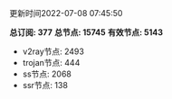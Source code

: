 更新时间2022-07-08 07:45:50

**总订阅: 377**
**总节点: 15745**
**有效节点: 5143**
- v2ray节点: 2493
- trojan节点: 444
- ss节点: 2068
- ssr节点: 138
